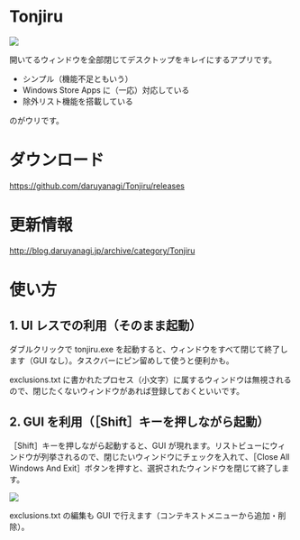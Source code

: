 # Tonjiru

![](https://cdn-ak.f.st-hatena.com/images/fotolife/d/daruyanagi/20170606/20170606214904.png)

開いてるウィンドウを全部閉じてデスクトップをキレイにするアプリです。

- シンプル（機能不足ともいう）
- Windows Store Apps に（一応）対応している
- 除外リスト機能を搭載している

のがウリです。

# ダウンロード

https://github.com/daruyanagi/Tonjiru/releases

# 更新情報

http://blog.daruyanagi.jp/archive/category/Tonjiru

# 使い方

## 1. UI レスでの利用（そのまま起動）

ダブルクリックで tonjiru.exe を起動すると、ウィンドウをすべて閉じて終了します（GUI なし）。タスクバーにピン留めして使うと便利かも。

exclusions.txt に書かれたプロセス（小文字）に属するウィンドウは無視されるので、閉じたくないウィンドウがあれば登録しておくといいです。

## 2. GUI を利用（［Shift］キーを押しながら起動）

［Shift］キーを押しながら起動すると、GUI が現れます。リストビューにウィンドウが列挙されるので、閉じたいウィンドウにチェックを入れて、［Close All Windows And Exit］ボタンを押すと、選択されたウィンドウを閉じて終了します。

![](https://cdn-ak.f.st-hatena.com/images/fotolife/d/daruyanagi/20170606/20170606214302.png)

exclusions.txt の編集も GUI で行えます（コンテキストメニューから追加・削除）。
